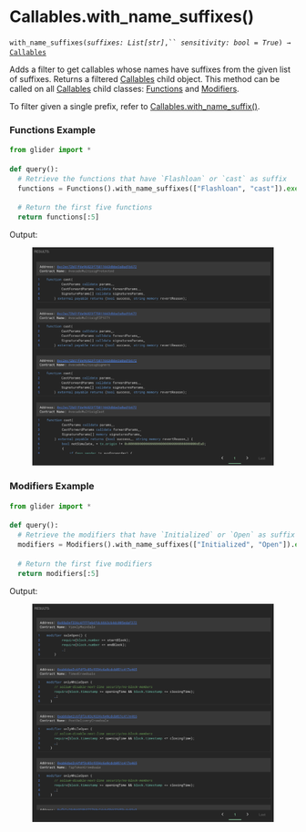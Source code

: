 # Callables.with\_name\_suffixes()

`with_name_suffixes(`_`suffixes: List[str]`_`,`` `_`sensitivity: bool = True`_`) →` [`Callables`](./)

Adds a filter to get callables whose names have suffixes from the given list of suffixes. Returns a filtered [Callables](./) child object. This method can be called on all [Callables](./) child classes: [Functions](functions/) and [Modifiers](modifiers/).

To filter given a single prefix, refer to [Callables.with\_name\_suffix()](callables.with_name_suffix.md).

### Functions Example

```python
from glider import *

def query():
  # Retrieve the functions that have `Flashloan` or `cast` as suffix
  functions = Functions().with_name_suffixes(["Flashloan", "cast"]).exec(100)

  # Return the first five functions
  return functions[:5]
```

Output:

<figure><img src="../../.gitbook/assets/image (169).png" alt=""><figcaption></figcaption></figure>

### Modifiers Example

```python
from glider import *

def query():
  # Retrieve the modifiers that have `Initialized` or `Open` as suffix
  modifiers = Modifiers().with_name_suffixes(["Initialized", "Open"]).exec(100)

  # Return the first five modifiers
  return modifiers[:5]
```

Output:

<figure><img src="../../.gitbook/assets/image (171).png" alt=""><figcaption></figcaption></figure>
